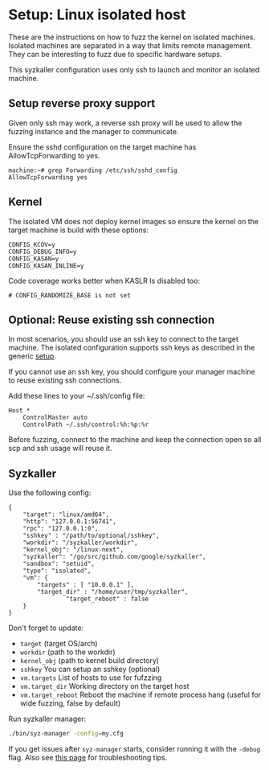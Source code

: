 # Setup: Linux isolated host

These are the instructions on how to fuzz the kernel on isolated machines.
Isolated machines are separated in a way that limits remote management. They can
be interesting to fuzz due to specific hardware setups.

This syzkaller configuration uses only ssh to launch and monitor an isolated
machine.

## Setup reverse proxy support

Given only ssh may work, a reverse ssh proxy will be used to allow the fuzzing
instance and the manager to communicate.

Ensure the sshd configuration on the target machine has AllowTcpForwarding to yes.
```
machine:~# grep Forwarding /etc/ssh/sshd_config
AllowTcpForwarding yes
```

## Kernel

The isolated VM does not deploy kernel images so ensure the kernel on the target
machine is build with these options:
```
CONFIG_KCOV=y
CONFIG_DEBUG_INFO=y
CONFIG_KASAN=y
CONFIG_KASAN_INLINE=y
```

Code coverage works better when KASLR Is disabled too:
```
# CONFIG_RANDOMIZE_BASE is not set
```

## Optional: Reuse existing ssh connection

In most scenarios, you should use an ssh key to connect to the target machine.
The isolated configuration supports ssh keys as described in the generic
[setup](setup.md).

If you cannot use an ssh key, you should configure your manager machine to reuse
existing ssh connections.

Add these lines to your ~/.ssh/config file:
```
Host *
	ControlMaster auto
	ControlPath ~/.ssh/control:%h:%p:%r
```

Before fuzzing, connect to the machine and keep the connection open so all scp
and ssh usage will reuse it.

## Syzkaller

Use the following config:
```
{
	"target": "linux/amd64",
	"http": "127.0.0.1:56741",
	"rpc": "127.0.0.1:0",
	"sshkey" : "/path/to/optional/sshkey",
	"workdir": "/syzkaller/workdir",
	"kernel_obj": "/linux-next",
	"syzkaller": "/go/src/github.com/google/syzkaller",
	"sandbox": "setuid",
	"type": "isolated",
	"vm": {
		"targets" : [ "10.0.0.1" ],
		"target_dir" : "/home/user/tmp/syzkaller",
                "target_reboot" : false
	}
}
```

Don't forget to update:
 - `target` (target OS/arch)
 - `workdir` (path to the workdir)
 - `kernel_obj` (path to kernel build directory)
 - `sshkey` You can setup an sshkey (optional)
 - `vm.targets` List of hosts to use for fufzzing
 - `vm.target_dir` Working directory on the target host
 - `vm.target_reboot` Reboot the machine if remote process hang (useful for wide fuzzing, false by default)

Run syzkaller manager:
``` bash
./bin/syz-manager -config=my.cfg
```

If you get issues after `syz-manager` starts, consider running it with the `-debug` flag.
Also see [this page](/docs/troubleshooting.md) for troubleshooting tips.
